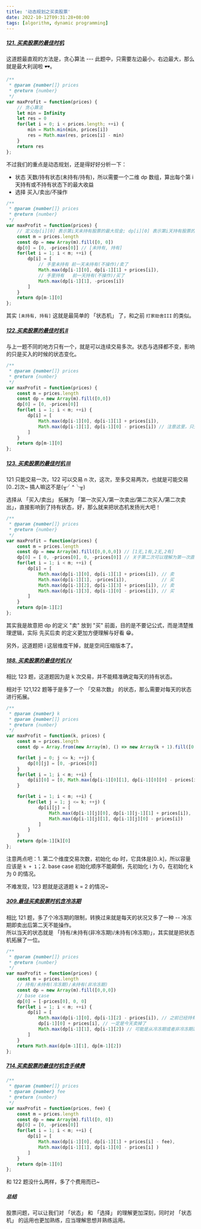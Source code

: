 ```yaml
---
title: '动态规划之买卖股票'
date: 2022-10-12T09:31:28+08:00
tags: [algorithm, dynamic programming]
---
```


##### [121. 买卖股票的最佳时机](https://leetcode.cn/problems/best-time-to-buy-and-sell-stock/)

这道题最直观的方法是，贪心算法 --- 此题中，只需要左边最小，右边最大，那么就是最大利润啦 🕶。

```JavaScript
/**
 * @param {number[]} prices
 * @return {number}
 */
var maxProfit = function(prices) {
    // 贪心算法
    let min = Infinity
    let res = 0
    for(let i = 0; i < prices.length; ++i) {
        min = Math.min(min, prices[i])
        res = Math.max(res, prices[i] - min)
    }
    return res
};
```

不过我们的重点是动态规划，还是得好好分析一下：

- 状态 天数/持有状态(未持有/持有)，所以需要一个二维 dp 数组，算出每个第 i 天持有或不持有状态下的最大收益
- 选择 买入/卖出/不操作

```JavaScript
/**
 * @param {number[]} prices
 * @return {number}
 */
var maxProfit = function(prices) {
    // 定义dp[i][0] 表示第i天未持有股票的最大现金; dp[i][0] 表示第i天持有股票的最大现金
    const m = prices.length
    const dp = new Array(m).fill([0, 0])
    dp[0] = [0, -prices[0]] // [未持有, 持有]
    for(let i = 1; i < m; ++i) {
        dp[i] = [
            // 手里未持有 前一天未持有(不操作)/卖了
            Math.max(dp[i-1][0], dp[i-1][1] + prices[i]),
            // 手里持有   前一天持有(不操作)/买了
            Math.max(dp[i-1][1], -prices[i])
        ]
    }
    return dp[m-1][0]
};
```

其实 `[未持有, 持有]` 这就是最简单的 「状态机」 了，和之前 `打家劫舍III` 的类似。

##### [122.买卖股票的最佳时机 II](https://leetcode.cn/problems/best-time-to-buy-and-sell-stock-ii/)

与上一题不同的地方只有一个，就是可以连续交易多次。状态与选择都不变，影响的只是买入的时候的状态变化。

```JavaScript
/**
 * @param {number[]} prices
 * @return {number}
 */
var maxProfit = function(prices) {
    const m = prices.length
    const dp = new Array(m).fill([0,0])
    dp[0] = [0, -prices[0]]
    for(let i = 1; i < m; ++i) {
        dp[i] = [
            Math.max(dp[i-1][0], dp[i-1][1] + prices[i]),
            Math.max(dp[i-1][1], dp[i-1][0] - prices[i]) // 注意这里，只交易一次，一定是-prices[i] 交易多次就要受到上一次未持有买入的情况了
        ]
    }
    return dp[m-1][0]
};
```

##### [123. 买卖股票的最佳时机 III](https://leetcode.cn/problems/best-time-to-buy-and-sell-stock-iii/description/)

121 只能交易一次，122 可以交易 n 次，这次，至多交易两次，也就是可能交易[0..2]次~ 搞人嘛这不是(╥╯^╰╥)

选择从 「买入/卖出」 拓展为 「第一次买入/第一次卖出/第二次买入/第二次卖出」，直接影响到了持有状态，好，那么就来把状态机发扬光大吧！

```JavaScript
/**
 * @param {number[]} prices
 * @return {number}
 */
var maxProfit = function(prices) {
    const m = prices.length
    const dp = new Array(m).fill([0,0,0,0]) // [1无,1有,2无,2有]
    dp[0] = [ 0, -prices[0], 0, -prices[0]] // 关于第二次可以理解为第一次直接买完后卖掉了
    for(let i = 1; i < m; ++i) {
        dp[i] = [
            Math.max(dp[i-1][0], dp[i-1][1] + prices[i]), // 卖
            Math.max(dp[i-1][1], -prices[i]),             // 买
            Math.max(dp[i-1][2], dp[i-1][3] + prices[i]), // 卖
            Math.max(dp[i-1][3], dp[i-1][0] - prices[i]), // 买
        ]
    }
    return dp[m-1][2]
};
```

其实我是故意把 dp 的定义 "卖" 放到 "买" 前面，目的是不要记公式，而是清楚推理逻辑，实际 先买后卖 的定义更加方便理解与好看 😁。

另外，这道题把 i 这层维度干掉，就是空间压缩版本了。

##### [188. 买卖股票的最佳时机 IV](https://leetcode.cn/problems/best-time-to-buy-and-sell-stock-iv/)

相比 123 题，这道题因为是 k 次交易，并不能精准确定每天的持有状态。

相对于 121,122 题等于是多了一个 「交易次数」 的状态，那么需要对每天的状态进行拓展。

```JavaScript
/**
 * @param {number} k
 * @param {number[]} prices
 * @return {number}
 */
var maxProfit = function(k, prices) {
    const m = prices.length
    const dp = Array.from(new Array(m), () => new Array(k + 1).fill([0, 0]))

    for(let j = 0; j <= k; ++j) {
        dp[0][j] = [0, -prices[0]]
    }
    for(let i = 1; i < m; ++i) {
        dp[i][0] = [0, Math.max(dp[i-1][0][1], dp[i-1][0][0] - prices[i])]
    }

    for(let i = 1; i < m; ++i) {
        for(let j = 1; j <= k; ++j) {
            dp[i][j] = [
                Math.max(dp[i-1][j][0], dp[i-1][j-1][1] + prices[i]),
                Math.max(dp[i-1][j][1], dp[i-1][j][0] - prices[i])
            ]
        }
    }
    return dp[m-1][k][0]
};
```

注意两点吧：1. 第二个维度交易次数，初始化 dp 时，它具体是[0..k]，所以容量应该是 `k + 1`；2. base case 初始化顺序不能颠倒，先初始化 i 为 0，在初始化 k 为 0 的情况。

不难发现，123 题就是这道题 k = 2 的情况~

##### [309.最佳买卖股票时机含冷冻期](https://leetcode.cn/problems/best-time-to-buy-and-sell-stock-with-cooldown/)

相比 121 题，多了个冷冻期的限制，转换过来就是每天的状况又多了一种 -- 冷冻期即卖出后第二天不能操作。  
所以当天的状态就是 「持有/未持有(非冷冻期)/未持有(冷冻期)」，其实就是把状态机拓展了一位。

```JavaScript
/**
 * @param {number[]} prices
 * @return {number}
 */
var maxProfit = function(prices) {
    const m = prices.length
    // 持有/未持有(冷冻期)/未持有(非冷冻期)
    const dp = new Array(m).fill([0,0,0])
    // base case
    dp[0] = [-prices[0], 0, 0]
    for(let i = 1; i < m; ++i) {
        dp[i] = [
            Math.max(dp[i-1][0], dp[i-1][2] - prices[i]), // 之前已经持有或者从非冷冻期卖出
            dp[i-1][0] + prices[i], // 一定是今天卖掉了
            Math.max(dp[i-1][1], dp[i-1][2]) // 可能是从冷冻期或者非冷冻期过来的
        ]
    }
    return Math.max(dp[m-1][1], dp[m-1][2])
};
```

##### [714.买卖股票的最佳时机含手续费](https://leetcode.cn/problems/best-time-to-buy-and-sell-stock-with-transaction-fee/)

```JavaScript
/**
 * @param {number[]} prices
 * @param {number} fee
 * @return {number}
 */
var maxProfit = function(prices, fee) {
    const m = prices.length
    const dp = new Array(m).fill([0, 0])
    dp[0] = [0, -prices[0]]
    for(let i = 1; i < m; ++i) {
        dp[i] = [
            Math.max(dp[i-1][0], dp[i-1][1] + prices[i] - fee),
            Math.max(dp[i-1][1], dp[i-1][0] - prices[i] )
        ]
    }
    return dp[m-1][0]
};
```

和 122 题没什么两样，多了个费用而已~

##### 总结

股票问题，可以让我们对 「状态」 和 「选择」 的理解更加深刻，同时对 「状态机」 的运用也更加熟练，应当理解思想并熟练运用。
